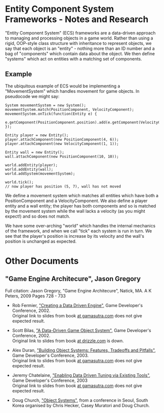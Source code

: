 # Entity Component System Frameworks - Notes and Research
"Entity Component System" (ECS) frameworks are a data-driven approach to managing and processing objects in a game world. Rather than using a rigid, OOP-style class structure with inheritance to represent objects, we say that each object is an "entity" - nothing more than an ID number and a bag of "components" which contain data about the object. We then define "systems" which act on entities with a matching set of components.

## Example

The ubiquitous example of ECS would be implementing a "MovementSystem" which handles movement for game objects. In pseudocode we might say:

```
System movementSystem = new System();
movementSystem.match(PositionComponent, VelocityComponent);
movementSystem.onTick(function(Entity e) {
	e.getComponent(PositionComponent.position).add(e.getComponent(VelocityComponent.velocity));
});

Entity player = new Entity();
player.attachComponent(new PositionComponent(4, 6));
player.attachComponent(new VelocityComponent(1, 1));

Entity wall = new Entity();
wall.attachComponent(new PositionComponent(10, 10));

world.addEntity(player);
world.addEntity(wall);
world.addSystem(movementSystem);

world.tick();
// now player has position (5, 7), wall has not moved
```

We define a movement system which matches all entities which have both a PositionComponent and a VelocityComponent. We also define a player entity and a wall entity; the player has both components and so is matched by the movement system while the wall lacks a velocity (as you might expect!) and so does not match.

We have some over-arching "world" which handles the internal mechanics of the framework, and when we call "tick" each system is run in turn. We see that the player's position is increase by its velocity and the wall's position is unchanged as expected.

# Other Documents
## "Game Engine Architecure", Jason Gregory
Full citation: Jason Gregory, "Game Engine Architecure", Natick, MA. A K Peters, 2009
Pages 728 - 733

- Rob Fermier, ["Creating a Data Driven Engine"](), Game Developer's Conference, 2002.   
Original link to slides from book [at gamasutra.com](http://www.gamasutra.com/features/gdarchive/2002/rob_fermier.ppt) does not give expected result.

- Scott Bilas, ["A Data-Driven Game Object System"](http://www.gdcvault.com/play/1022543/A-Data-Driven-Object), Game Developer's Conference, 2002.   
Original link to slides from book [at drizzle.com](http://drizzle.com/~scottb/gdc/game-objects.ppt) is down.

- Alex Duran, ["Building Object Systems: Features, Tradeoffs and Pitfalls"](http://www.gdcvault.com/play/1022628/Building-An-Object-System-Features), Game Developer's Conference, 2003.   
Original link to slides from book [at gamasutra.com](http://www.gamasutra.com/features/gdcarchive/2003/Duran_Alex.ppt) does not give expected result.

- Jeremy Chatelaine, ["Enabling Data Driven Tuning via Existing Tools"](http://www.gdcvault.com/play/1022653/Enabling-Data-Driven-Design-Tuning), Game Developer's Conference, 2003   
Original link to slides from book [at gamasutra.com](http://www.gamasutra.com/features/gdcarchive/2003/Chatelaine_Jeremy.ppt) does not give expected result.

- Doug Church, ["Object Systems"](http://chrishecker.com/images/6/6f/ObjSys.ppt), from a conference in Seoul, South Korea organised by Chris Hecker, Casey Muratori and Doug Church.
